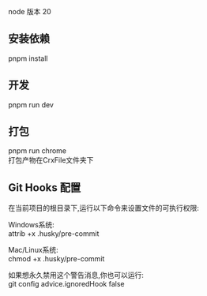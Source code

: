 node 版本 20  

## 安装依赖  
pnpm install  

## 开发  
pnpm run dev  

## 打包  
pnpm run chrome  
打包产物在CrxFile文件夹下  

## Git Hooks 配置  
在当前项目的根目录下,运行以下命令来设置文件的可执行权限:  

Windows系统:  
attrib +x .husky/pre-commit  

Mac/Linux系统:  
chmod +x .husky/pre-commit  

如果想永久禁用这个警告消息,你也可以运行:  
git config advice.ignoredHook false